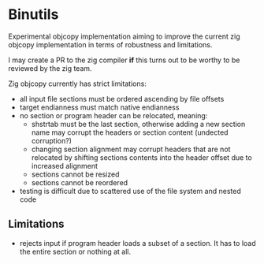 # Binutils

Experimental objcopy implementation aiming to improve the current zig objcopy implementation in terms of robustness and limitations.

I may create a PR to the zig compiler **if** this turns out to be worthy to be reviewed by the zig team.

Zig objcopy currently has strict limitations:

* all input file sections must be ordered ascending by file offsets
* target endianness must match native endianness
* no section or program header can be relocated, meaning:
    * shstrtab must be the last section, otherwise adding a new section name may corrupt the headers or section content (undected corruption?)
    * changing section alignment may corrupt headers that are not relocated by shifting sections contents into the header offset due to increased alignment
    * sections cannot be resized
    * sections cannot be reordered
* testing is difficult due to scattered use of the file system and nested code

## Limitations

* rejects input if program header loads a subset of a section. It has to load the entire section or nothing at all.

